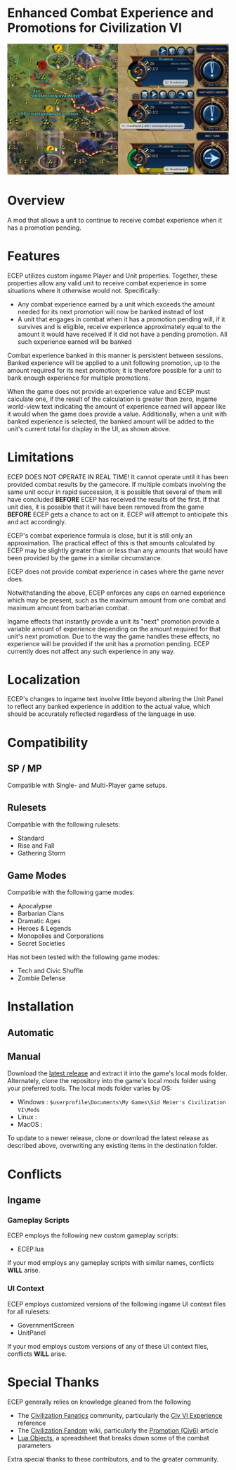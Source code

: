 # Enhanced Combat Experience and Promotions for Civilization VI
![ECEP Ingame](/IMAGES/ECEP_Ingame.png)

# Overview
A mod that allows a unit to continue to receive combat experience when it has a promotion pending.

# Features
ECEP utilizes custom ingame Player and Unit properties. Together, these properties allow any valid unit to receive combat experience in some situations where it otherwise would not. Specifically:

- Any combat experience earned by a unit which exceeds the amount needed for its next promotion will now be banked instead of lost
- A unit that engages in combat when it has a promotion pending will, if it survives and is eligible, receive experience approximately equal to the amount it would have received if it did not have a pending promotion. All such experience earned will be banked

Combat experience banked in this manner is persistent between sessions. Banked experience will be applied to a unit following promotion, up to the amount required for its next promotion; it is therefore possible for a unit to bank enough experience for multiple promotions.

When the game does not provide an experience value and ECEP must calculate one, if the result of the calculation is greater than zero, ingame world-view text indicating the amount of experience earned will appear like it would when the game does provide a value. Additionally, when a unit with banked experience is selected, the banked amount will be added to the unit's current total for display in the UI, as shown above.

# Limitations
ECEP DOES NOT OPERATE IN REAL TIME! It cannot operate until it has been provided combat results by the gamecore. If multiple combats involving the same unit occur in rapid succession, it is possible that several of them will have concluded __BEFORE__ ECEP has received the results of the first. If that unit dies, it is possible that it will have been removed from the game __BEFORE__ ECEP gets a chance to act on it. ECEP will attempt to anticipate this and act accordingly.

ECEP's combat experience formula is close, but it is still only an approximation. The practical effect of this is that amounts calculated by ECEP may be slightly greater than or less than any amounts that would have been provided by the game in a similar circumstance.

ECEP does not provide combat experience in cases where the game never does.

Notwithstanding the above, ECEP enforces any caps on earned experience which may be present, such as the maximum amount from one combat and maximum amount from barbarian combat.

Ingame effects that instantly provide a unit its "next" promotion provide a variable amount of experience depending on the amount required for that unit's next promotion. Due to the way the game handles these effects, no experience will be provided if the unit has a promotion pending. ECEP currently does not affect any such experience in any way.

# Localization
ECEP's changes to ingame text involve little beyond altering the Unit Panel to reflect any banked experience in addition to the actual value, which should be accurately reflected regardless of the language in use.

# Compatibility
## SP / MP
Compatible with Single- and Multi-Player game setups.

## Rulesets
Compatible with the following rulesets:

* Standard
* Rise and Fall
* Gathering Storm

## Game Modes
Compatible with the following game modes:

* Apocalypse
* Barbarian Clans
* Dramatic Ages
* Heroes & Legends
* Monopolies and Corporations
* Secret Societies

Has not been tested with the following game modes:

* Tech and Civic Shuffle
* Zombie Defense

# Installation
## Automatic

## Manual
Download the [latest release](https://github.com/zzragnar0kzz/C6ECEP/releases/latest) and extract it into the game's local mods folder. Alternately, clone the repository into the game's local mods folder using your preferred tools. The local mods folder varies by OS:
- Windows : `$userprofile\Documents\My Games\Sid Meier's Civilization VI\Mods`
- Linux : 
- MacOS : 

To update to a newer release, clone or download the latest release as described above, overwriting any existing items in the destination folder.

# Conflicts
## Ingame
### Gameplay Scripts
ECEP employs the following new custom gameplay scripts:
- ECEP.lua

If your mod employs any gameplay scripts with similar names, conflicts __WILL__ arise.

### UI Context
ECEP employs customized versions of the following ingame UI context files for all rulesets:
- GovernmentScreen
- UnitPanel

If your mod employs custom versions of any of these UI context files, conflicts __WILL__ arise.

# Special Thanks
ECEP generally relies on knowledge gleaned from the following

* The [Civilization Fanatics](https://www.civfanatics.com/) community, particularly the [Civ VI Experience](https://forums.civfanatics.com/resources/civ-vi-experience.26777/) reference
* The [Civilization Fandom](https://civilization.fandom.com/) wiki, particularly the [Promotion (Civ6)](https://civilization.fandom.com/wiki/Promotion_(Civ6)/) article
* [Lua Objects](https://docs.google.com/spreadsheets/d/1HQSUOmw_pI8dNSr1kmun4qAHj6SsOVfa1vGTbk5mVvs/edit#gid=1768114376), a spreadsheet that breaks down some of the combat parameters

Extra special thanks to these contributors, and to the greater community.
